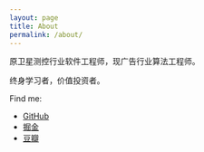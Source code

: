 ```yaml
---
layout: page
title: About
permalink: /about/
---
```


原卫星测控行业软件工程师，现广告行业算法工程师。

终身学习者，价值投资者。

Find me:

* [GitHub](https://github.com/yifeitao)
* [掘金](https://juejin.im/user/5c507112518825253316124d)
* [豆瓣](https://www.douban.com/people/yisha7/)

